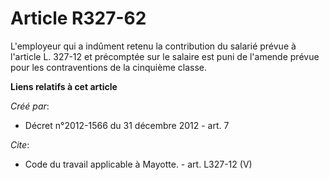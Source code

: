 # Article R327-62

L'employeur qui a indûment retenu la contribution du salarié prévue à l'article L. 327-12 et précomptée sur le salaire est
puni de l'amende prévue pour les contraventions de la cinquième classe.

**Liens relatifs à cet article**

_Créé par_:

  - Décret n°2012-1566 du 31 décembre 2012 - art. 7

_Cite_:

  - Code du travail applicable à Mayotte. - art. L327-12 (V)
